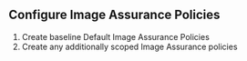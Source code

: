 ## Configure Image Assurance Policies
1. Create baseline Default Image Assurance Policies
2. Create any additionally scoped Image Assurance policies

